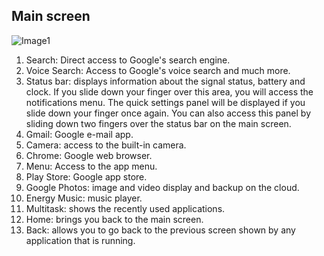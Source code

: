 ## Main screen

![Image1](http://static.energysistem.com/images/manuals/42547/587cee8e0882c.jpg) 

1. Search: Direct access to Google's search engine.
2. Voice Search: Access to Google's voice search and much more.
3. Status bar: displays information about the signal status, battery and clock. If you slide down your finger over this area, you will access the notifications menu. The quick settings panel will be displayed if you slide down your finger once again. You can also access this panel by sliding down two fingers over the status bar on the main screen.
4. Gmail: Google e-mail app.
5. Camera: access to the built-in camera.
6. Chrome: Google web browser.
7. Menu: Access to the app menu.
8. Play Store: Google app store.
9. Google Photos: image and video display and backup on the cloud.
10. Energy Music: music player.
11. Multitask: shows the recently used applications.
12. Home: brings you back to the main screen.
13. Back: allows you to go back to the previous screen shown by any application that is running.
